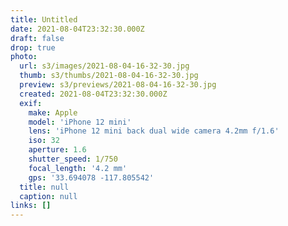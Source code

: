 ```yaml
---
title: Untitled
date: 2021-08-04T23:32:30.000Z
draft: false
drop: true
photo:
  url: s3/images/2021-08-04-16-32-30.jpg
  thumb: s3/thumbs/2021-08-04-16-32-30.jpg
  preview: s3/previews/2021-08-04-16-32-30.jpg
  created: 2021-08-04T23:32:30.000Z
  exif:
    make: Apple
    model: 'iPhone 12 mini'
    lens: 'iPhone 12 mini back dual wide camera 4.2mm f/1.6'
    iso: 32
    aperture: 1.6
    shutter_speed: 1/750
    focal_length: '4.2 mm'
    gps: '33.694078 -117.805542'
  title: null
  caption: null
links: []
---
```

